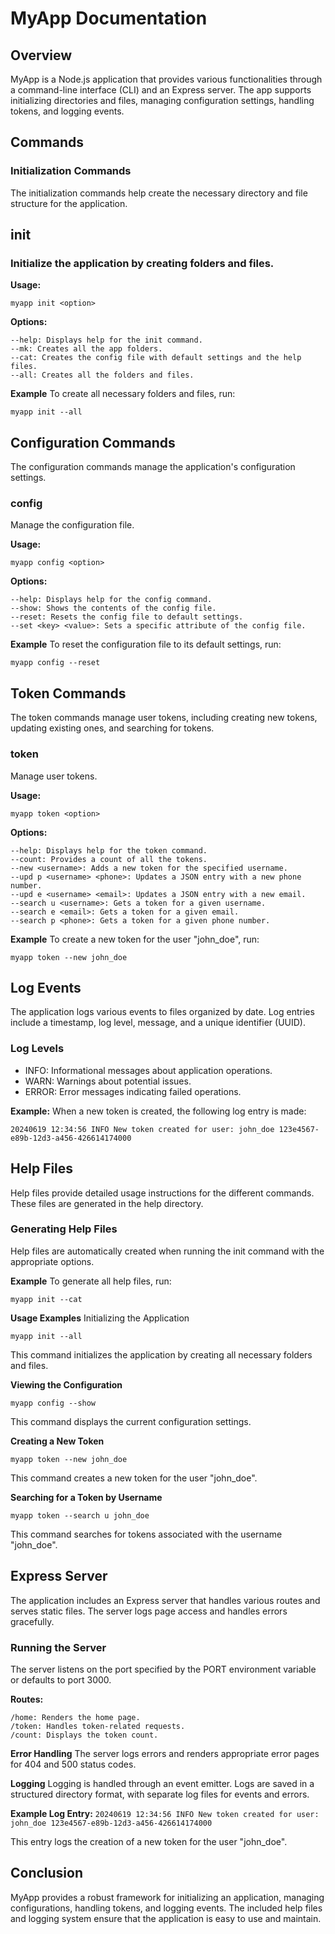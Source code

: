 # MyApp Documentation
## Overview
MyApp is a Node.js application that provides various functionalities through a command-line interface (CLI) and an Express server. The app supports initializing directories and files, managing configuration settings, handling tokens, and logging events.

## Commands
### Initialization Commands
The initialization commands help create the necessary directory and file structure for the application.

## init
### Initialize the application by creating folders and files.

**Usage:**

`myapp init <option>`

**Options:**
```
--help: Displays help for the init command.
--mk: Creates all the app folders.
--cat: Creates the config file with default settings and the help files.
--all: Creates all the folders and files.
```

**Example**
To create all necessary folders and files, run:

`myapp init --all`

## Configuration Commands
The configuration commands manage the application's configuration settings.

### config
Manage the configuration file.

**Usage:**

`myapp config <option>`

**Options:**
```
--help: Displays help for the config command.
--show: Shows the contents of the config file.
--reset: Resets the config file to default settings.
--set <key> <value>: Sets a specific attribute of the config file.
```
**Example**
To reset the configuration file to its default settings, run:

`myapp config --reset`

## Token Commands
The token commands manage user tokens, including creating new tokens, updating existing ones, and searching for tokens.

### token
Manage user tokens.

**Usage:**

`myapp token <option>`

**Options:**
```
--help: Displays help for the token command.
--count: Provides a count of all the tokens.
--new <username>: Adds a new token for the specified username.
--upd p <username> <phone>: Updates a JSON entry with a new phone number.
--upd e <username> <email>: Updates a JSON entry with a new email.
--search u <username>: Gets a token for a given username.
--search e <email>: Gets a token for a given email.
--search p <phone>: Gets a token for a given phone number.
```
**Example**
To create a new token for the user "john_doe", run:

`myapp token --new john_doe`

## Log Events
The application logs various events to files organized by date. Log entries include a timestamp, log level, message, and a unique identifier (UUID).

### Log Levels
- INFO: Informational messages about application operations.
- WARN: Warnings about potential issues.
- ERROR: Error messages indicating failed operations.

**Example:**
When a new token is created, the following log entry is made:

`20240619 12:34:56 INFO New token created for user: john_doe 123e4567-e89b-12d3-a456-426614174000`

## Help Files
Help files provide detailed usage instructions for the different commands. These files are generated in the help directory.

### Generating Help Files
Help files are automatically created when running the init command with the appropriate options.

**Example**
To generate all help files, run:

`myapp init --cat`

**Usage Examples**
Initializing the Application

`myapp init --all`

This command initializes the application by creating all necessary folders and files.

**Viewing the Configuration**

`myapp config --show`

This command displays the current configuration settings.

**Creating a New Token**

`myapp token --new john_doe`

This command creates a new token for the user "john_doe".

**Searching for a Token by Username**

`myapp token --search u john_doe`

This command searches for tokens associated with the username "john_doe".

## Express Server
The application includes an Express server that handles various routes and serves static files. The server logs page access and handles errors gracefully.

### Running the Server
The server listens on the port specified by the PORT environment variable or defaults to port 3000.

**Routes:**
```
/home: Renders the home page.
/token: Handles token-related requests.
/count: Displays the token count.
```
**Error Handling**
The server logs errors and renders appropriate error pages for 404 and 500 status codes.

**Logging**
Logging is handled through an event emitter. Logs are saved in a structured directory format, with separate log files for events and errors.

**Example Log Entry:**
`20240619 12:34:56 INFO New token created for user: john_doe 123e4567-e89b-12d3-a456-426614174000`

This entry logs the creation of a new token for the user "john_doe".

## Conclusion
MyApp provides a robust framework for initializing an application, managing configurations, handling tokens, and logging events. The included help files and logging system ensure that the application is easy to use and maintain.
